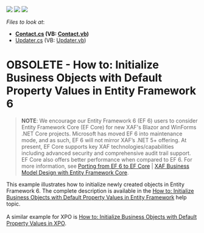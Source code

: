 <!-- default badges list -->
![](https://img.shields.io/endpoint?url=https://codecentral.devexpress.com/api/v1/VersionRange/128591742/14.2.3%2B)
[![](https://img.shields.io/badge/Open_in_DevExpress_Support_Center-FF7200?style=flat-square&logo=DevExpress&logoColor=white)](https://supportcenter.devexpress.com/ticket/details/T209960)
[![](https://img.shields.io/badge/📖_How_to_use_DevExpress_Examples-e9f6fc?style=flat-square)](https://docs.devexpress.com/GeneralInformation/403183)
<!-- default badges end -->
<!-- default file list -->
*Files to look at*:

* **[Contact.cs](./CS/InitializeObjects.Module/BusinessObjects/Contact.cs) (VB: [Contact.vb](./VB/InitializeObjects.Module/BusinessObjects/Contact.vb))**
* [Updater.cs](./CS/InitializeObjects.Module/DatabaseUpdate/Updater.cs) (VB: [Updater.vb](./VB/InitializeObjects.Module/DatabaseUpdate/Updater.vb))
<!-- default file list end -->
# OBSOLETE - How to: Initialize Business Objects with Default Property Values in Entity Framework 6

>**NOTE**: We encourage our Entity Framework 6 (EF 6) users to consider Entity Framework Core (EF Core) for new XAF's Blazor and WinForms .NET Core projects.
Microsoft has moved EF 6 into maintenance mode, and as such, EF 6 will not mirror XAF’s .NET 5+ offering. At present, EF Core supports key XAF technologies/capabilities including advanced security and comprehensive audit trail support. EF Core also offers better performance when compared to EF 6. For more information, see [Porting from EF 6 to EF Core](https://docs.microsoft.com/en-us/ef/efcore-and-ef6/porting/) | [XAF Business Model Design with Entity Framework Core](https://docs.devexpress.com/eXpressAppFramework/401886/business-model-design-orm/business-model-design-with-entity-framework-core).

This example illustrates how to initialize newly created objects in Entity Framework 6. The complete description is available in the <a href="https://docs.devexpress.com/eXpressAppFramework/113712/business-model-design-orm/business-model-design-with-entity-framework-6/how-to-initialize-business-objects-with-default-property-values-in-entity-framework-6?v=21.2">How to: Initialize Business Objects with Default Property Values in Entity Framework</a> help topic.<br /><br />A similar example for XPO is <a href="https://www.devexpress.com/Support/Center/p/E2053">How to: Initialize Business Objects with Default Property Values in XPO</a>.

<br/>


